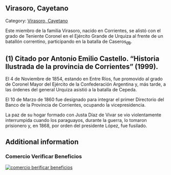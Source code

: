 ## Virasoro, Cayetano

Category: [Virasoro, Cayetano](http://descubrircorrientes.com.ar/2012/index.php/3383-biografias/r-s-t-u-v-x-y-z/virasoro-cayetano)

Este miembro de la familia Virasoro, nacido en Corrientes, se alistó con el grado de Teniente Coronel en el Ejército Grande de Urquiza al frente de un batallón correntino, participando en la batalla de Caseros<sub><strong>(1)</strong></sub>.

## **(1)** Citado por Antonio Emilio Castello. “Historia Ilustrada de la provincia de Corrientes” (1999).

El 4 de Noviembre de 1854, estando en Entre Ríos, fue promovido al grado de Coronel Mayor del Ejército de la Confederación Argentina y, más tarde, a las órdenes del general Urquiza asistió a la batalla de Cepeda.

El 10 de Marzo de 1860 fue designado para integrar el primer Directorio del Banco de la Provincia de Corrientes, ocupando la vicepresidencia.

La paz de su hogar formado con Justa Díaz de Vivar se vio violentamente interrumpida cuando los paraguayos, durante la guerra, lo tomaron prisionero y, en 1868, por orden del presidente López, fue fusilado.

## Additional information

### Comercio Verificar Beneficios

[![comercio berificar beneficios](http://descubrircorrientes.com.ar/2012/index.php/3383-biografias/r-s-t-u-v-x-y-z/images/botones_beneficios/comercio_berificar_beneficios.png)](http://descubrircomercio.zapto.org/)